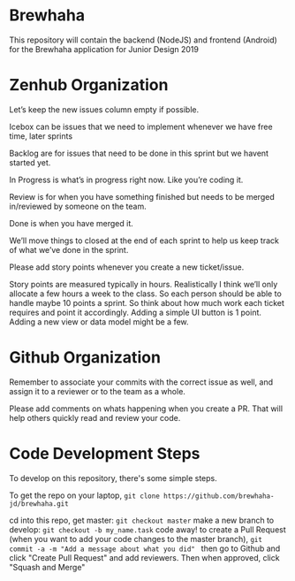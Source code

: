 # Brewhaha
This repository will contain the backend (NodeJS) and frontend (Android) for the Brewhaha application for Junior Design 2019


# Zenhub Organization
Let’s keep the new issues column empty if possible.

Icebox can be issues that we need to implement whenever we have free time, later sprints

Backlog are for issues that need to be done in this sprint but we havent started yet.

In Progress is what’s in progress right now. Like you’re coding it.

Review is for when you have something finished but needs to be merged in/reviewed by someone on the team.

Done is when you have merged it.

We’ll move things to closed at the end of each sprint to help us keep track of what we’ve done in the sprint.

Please add story points whenever you create a new ticket/issue.

Story points are measured typically in hours. Realistically I think we’ll only allocate a few hours a week to the class. So each person should be able to handle maybe 10 points a sprint. So think about how much work each ticket requires and point it accordingly. Adding a simple UI button is 1 point. Adding a new view or data model might be a few.


# Github Organization
Remember to associate your commits with the correct issue as well, and assign it to a reviewer or to the team as a whole.

Please add comments on whats happening when you create a PR. That will help others quickly read and review your code.

# Code Development Steps
To develop on this repository, there's some simple steps.

To get the repo on your laptop, `git clone https://github.com/brewhaha-jd/brewhaha.git`

cd into this repo, get master: `git checkout master`
make a new branch to develop: `git checkout -b my_name.task`
code away!
to create a Pull Request (when you want to add your code changes to the master branch), `git commit -a -m "Add a message about what you did" `
then go to Github and click "Create Pull Request" and add reviewers.
Then when approved, click "Squash and Merge"
